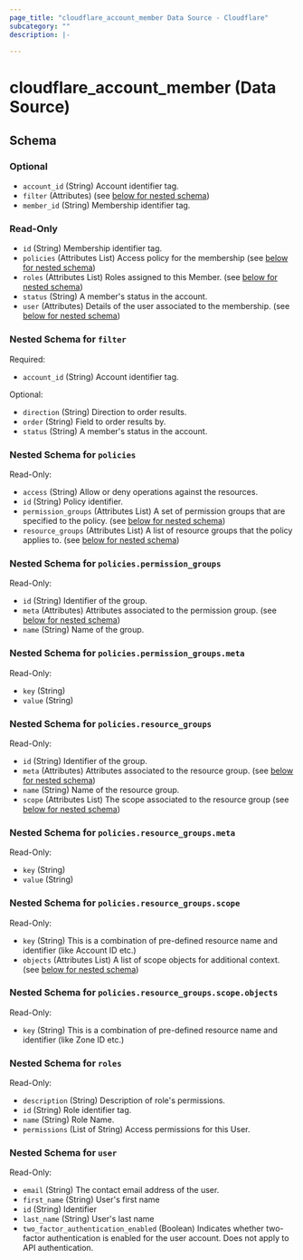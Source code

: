 ```yaml
---
page_title: "cloudflare_account_member Data Source - Cloudflare"
subcategory: ""
description: |-
  
---
```


# cloudflare_account_member (Data Source)




<!-- schema generated by tfplugindocs -->
## Schema

### Optional

- `account_id` (String) Account identifier tag.
- `filter` (Attributes) (see [below for nested schema](#nestedatt--filter))
- `member_id` (String) Membership identifier tag.

### Read-Only

- `id` (String) Membership identifier tag.
- `policies` (Attributes List) Access policy for the membership (see [below for nested schema](#nestedatt--policies))
- `roles` (Attributes List) Roles assigned to this Member. (see [below for nested schema](#nestedatt--roles))
- `status` (String) A member's status in the account.
- `user` (Attributes) Details of the user associated to the membership. (see [below for nested schema](#nestedatt--user))

<a id="nestedatt--filter"></a>
### Nested Schema for `filter`

Required:

- `account_id` (String) Account identifier tag.

Optional:

- `direction` (String) Direction to order results.
- `order` (String) Field to order results by.
- `status` (String) A member's status in the account.


<a id="nestedatt--policies"></a>
### Nested Schema for `policies`

Read-Only:

- `access` (String) Allow or deny operations against the resources.
- `id` (String) Policy identifier.
- `permission_groups` (Attributes List) A set of permission groups that are specified to the policy. (see [below for nested schema](#nestedatt--policies--permission_groups))
- `resource_groups` (Attributes List) A list of resource groups that the policy applies to. (see [below for nested schema](#nestedatt--policies--resource_groups))

<a id="nestedatt--policies--permission_groups"></a>
### Nested Schema for `policies.permission_groups`

Read-Only:

- `id` (String) Identifier of the group.
- `meta` (Attributes) Attributes associated to the permission group. (see [below for nested schema](#nestedatt--policies--permission_groups--meta))
- `name` (String) Name of the group.

<a id="nestedatt--policies--permission_groups--meta"></a>
### Nested Schema for `policies.permission_groups.meta`

Read-Only:

- `key` (String)
- `value` (String)



<a id="nestedatt--policies--resource_groups"></a>
### Nested Schema for `policies.resource_groups`

Read-Only:

- `id` (String) Identifier of the group.
- `meta` (Attributes) Attributes associated to the resource group. (see [below for nested schema](#nestedatt--policies--resource_groups--meta))
- `name` (String) Name of the resource group.
- `scope` (Attributes List) The scope associated to the resource group (see [below for nested schema](#nestedatt--policies--resource_groups--scope))

<a id="nestedatt--policies--resource_groups--meta"></a>
### Nested Schema for `policies.resource_groups.meta`

Read-Only:

- `key` (String)
- `value` (String)


<a id="nestedatt--policies--resource_groups--scope"></a>
### Nested Schema for `policies.resource_groups.scope`

Read-Only:

- `key` (String) This is a combination of pre-defined resource name and identifier (like Account ID etc.)
- `objects` (Attributes List) A list of scope objects for additional context. (see [below for nested schema](#nestedatt--policies--resource_groups--scope--objects))

<a id="nestedatt--policies--resource_groups--scope--objects"></a>
### Nested Schema for `policies.resource_groups.scope.objects`

Read-Only:

- `key` (String) This is a combination of pre-defined resource name and identifier (like Zone ID etc.)





<a id="nestedatt--roles"></a>
### Nested Schema for `roles`

Read-Only:

- `description` (String) Description of role's permissions.
- `id` (String) Role identifier tag.
- `name` (String) Role Name.
- `permissions` (List of String) Access permissions for this User.


<a id="nestedatt--user"></a>
### Nested Schema for `user`

Read-Only:

- `email` (String) The contact email address of the user.
- `first_name` (String) User's first name
- `id` (String) Identifier
- `last_name` (String) User's last name
- `two_factor_authentication_enabled` (Boolean) Indicates whether two-factor authentication is enabled for the user account. Does not apply to API authentication.


